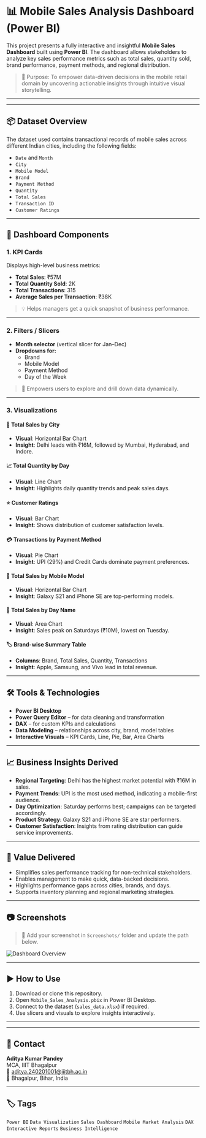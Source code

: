 

# 📊 Mobile Sales Analysis Dashboard (Power BI)

This project presents a fully interactive and insightful **Mobile Sales Dashboard** built using **Power BI**. The dashboard allows stakeholders to analyze key sales performance metrics such as total sales, quantity sold, brand performance, payment methods, and regional distribution.

> 🚀 Purpose: To empower data-driven decisions in the mobile retail domain by uncovering actionable insights through intuitive visual storytelling.

---


---

## 📦 Dataset Overview

The dataset used contains transactional records of mobile sales across different Indian cities, including the following fields:

- `Date` and `Month`
- `City`
- `Mobile Model`
- `Brand`
- `Payment Method`
- `Quantity`
- `Total Sales`
- `Transaction ID`
- `Customer Ratings`

---

## 🧩 Dashboard Components

### 1. **KPI Cards**
Displays high-level business metrics:
- **Total Sales**: ₹57M
- **Total Quantity Sold**: 2K
- **Total Transactions**: 315
- **Average Sales per Transaction**: ₹38K

> 💡 Helps managers get a quick snapshot of business performance.

---

### 2. **Filters / Slicers**
- **Month selector** (vertical slicer for Jan–Dec)
- **Dropdowns for:**
  - Brand
  - Mobile Model
  - Payment Method
  - Day of the Week

> 🎯 Empowers users to explore and drill down data dynamically.

---

### 3. **Visualizations**

#### 📌 Total Sales by City
- **Visual**: Horizontal Bar Chart
- **Insight**: Delhi leads with ₹16M, followed by Mumbai, Hyderabad, and Indore.

#### 📈 Total Quantity by Day
- **Visual**: Line Chart
- **Insight**: Highlights daily quantity trends and peak sales days.

#### ⭐ Customer Ratings
- **Visual**: Bar Chart
- **Insight**: Shows distribution of customer satisfaction levels.

#### 💳 Transactions by Payment Method
- **Visual**: Pie Chart
- **Insight**: UPI (29%) and Credit Cards dominate payment preferences.

#### 📱 Total Sales by Mobile Model
- **Visual**: Horizontal Bar Chart
- **Insight**: Galaxy S21 and iPhone SE are top-performing models.

#### 📅 Total Sales by Day Name
- **Visual**: Area Chart
- **Insight**: Sales peak on Saturdays (₹10M), lowest on Tuesday.

#### 🏷️ Brand-wise Summary Table
- **Columns**: Brand, Total Sales, Quantity, Transactions
- **Insight**: Apple, Samsung, and Vivo lead in total revenue.

---

## 🛠️ Tools & Technologies

- **Power BI Desktop**
- **Power Query Editor** – for data cleaning and transformation
- **DAX** – for custom KPIs and calculations
- **Data Modeling** – relationships across city, brand, model tables
- **Interactive Visuals** – KPI Cards, Line, Pie, Bar, Area Charts

---

## 📈 Business Insights Derived

- **Regional Targeting**: Delhi has the highest market potential with ₹16M in sales.
- **Payment Trends**: UPI is the most used method, indicating a mobile-first audience.
- **Day Optimization**: Saturday performs best; campaigns can be targeted accordingly.
- **Product Strategy**: Galaxy S21 and iPhone SE are star performers.
- **Customer Satisfaction**: Insights from rating distribution can guide service improvements.

---

## 🤝 Value Delivered

- Simplifies sales performance tracking for non-technical stakeholders.
- Enables management to make quick, data-backed decisions.
- Highlights performance gaps across cities, brands, and days.
- Supports inventory planning and regional marketing strategies.

---

## 📷 Screenshots

> 📌 Add your screenshot in `Screenshots/` folder and update the path below.

![Dashboard Overview](./Screenshots/dashboard_overview.png)

---

## ▶️ How to Use

1. Download or clone this repository.
2. Open `Mobile_Sales_Analysis.pbix` in Power BI Desktop.
3. Connect to the dataset (`sales_data.xlsx`) if required.
4. Use slicers and visuals to explore insights interactively.

---


---

## 📧 Contact

**Aditya Kumar Pandey**  
MCA, IIIT Bhagalpur  
📧 aditya.240201001@iiitbh.ac.in  
📍 Bhagalpur, Bihar, India

---

## 🏷️ Tags
`Power BI` `Data Visualization` `Sales Dashboard` `Mobile Market Analysis` `DAX` `Interactive Reports` `Business Intelligence`



